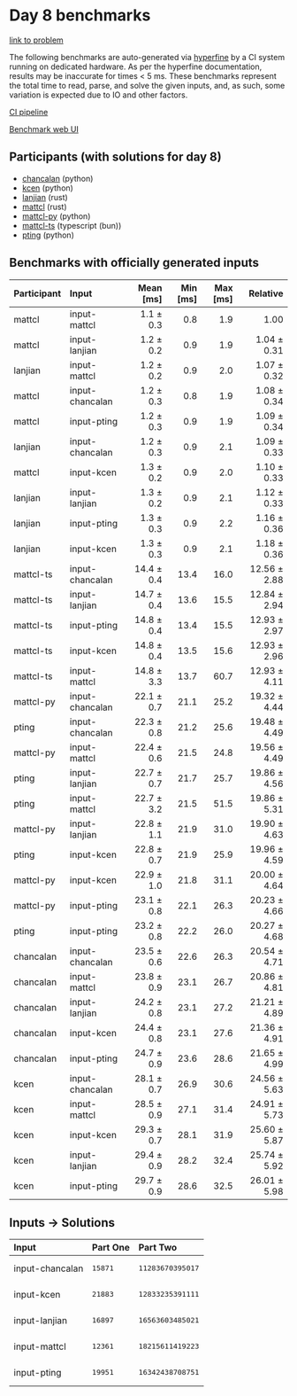 # Day 8 benchmarks

[link to problem](https://adventofcode.com/2023/day/8)

The following benchmarks are auto-generated via
[hyperfine](https://github.com/sharkdp/hyperfine) by a CI system running on
dedicated hardware. As per the hyperfine documentation, results may be
inaccurate for times < 5 ms. These benchmarks represent the total time to read,
parse, and solve the given inputs, and, as such, some variation is expected due
to IO and other factors.

[CI pipeline](http://ci.papercode.net:8080/teams/main/pipelines/aoc2023)

[Benchmark web UI](https://aoc.ancalagon.black)


## Participants (with solutions for day 8)

- [chancalan](https://github.com/chancalan/aoc2023) (python)
- [kcen](https://github.com/kcen/aoc2023) (python)
- [lanjian](https://github.com/lanjian/aoc-2023) (rust)
- [mattcl](https://github.com/mattcl/aoc2023) (rust)
- [mattcl-py](https://github.com/mattcl/aoc2023-py) (python)
- [mattcl-ts](https://github.com/mattcl/aoc2023-js) (typescript (bun))
- [pting](https://github.com/pting/aoc2023) (python)


## Benchmarks with officially generated inputs

| Participant | Input | Mean [ms] | Min [ms] | Max [ms] | Relative |
|:---|:---|---:|---:|---:|---:|
| mattcl | input-mattcl | 1.1 ± 0.3 | 0.8 | 1.9 | 1.00 |
| mattcl | input-lanjian | 1.2 ± 0.2 | 0.9 | 1.9 | 1.04 ± 0.31 |
| lanjian | input-mattcl | 1.2 ± 0.2 | 0.9 | 2.0 | 1.07 ± 0.32 |
| mattcl | input-chancalan | 1.2 ± 0.3 | 0.8 | 1.9 | 1.08 ± 0.34 |
| mattcl | input-pting | 1.2 ± 0.3 | 0.9 | 1.9 | 1.09 ± 0.34 |
| lanjian | input-chancalan | 1.2 ± 0.3 | 0.9 | 2.1 | 1.09 ± 0.33 |
| mattcl | input-kcen | 1.3 ± 0.2 | 0.9 | 2.0 | 1.10 ± 0.33 |
| lanjian | input-lanjian | 1.3 ± 0.2 | 0.9 | 2.1 | 1.12 ± 0.33 |
| lanjian | input-pting | 1.3 ± 0.3 | 0.9 | 2.2 | 1.16 ± 0.36 |
| lanjian | input-kcen | 1.3 ± 0.3 | 0.9 | 2.1 | 1.18 ± 0.36 |
| mattcl-ts | input-chancalan | 14.4 ± 0.4 | 13.4 | 16.0 | 12.56 ± 2.88 |
| mattcl-ts | input-lanjian | 14.7 ± 0.4 | 13.6 | 15.5 | 12.84 ± 2.94 |
| mattcl-ts | input-pting | 14.8 ± 0.4 | 13.4 | 15.5 | 12.93 ± 2.97 |
| mattcl-ts | input-kcen | 14.8 ± 0.4 | 13.5 | 15.6 | 12.93 ± 2.96 |
| mattcl-ts | input-mattcl | 14.8 ± 3.3 | 13.7 | 60.7 | 12.93 ± 4.11 |
| mattcl-py | input-chancalan | 22.1 ± 0.7 | 21.1 | 25.2 | 19.32 ± 4.44 |
| pting | input-chancalan | 22.3 ± 0.8 | 21.2 | 25.6 | 19.48 ± 4.49 |
| mattcl-py | input-mattcl | 22.4 ± 0.6 | 21.5 | 24.8 | 19.56 ± 4.49 |
| pting | input-lanjian | 22.7 ± 0.7 | 21.7 | 25.7 | 19.86 ± 4.56 |
| pting | input-mattcl | 22.7 ± 3.2 | 21.5 | 51.5 | 19.86 ± 5.31 |
| mattcl-py | input-lanjian | 22.8 ± 1.1 | 21.9 | 31.0 | 19.90 ± 4.63 |
| pting | input-kcen | 22.8 ± 0.7 | 21.9 | 25.9 | 19.96 ± 4.59 |
| mattcl-py | input-kcen | 22.9 ± 1.0 | 21.8 | 31.1 | 20.00 ± 4.64 |
| mattcl-py | input-pting | 23.1 ± 0.8 | 22.1 | 26.3 | 20.23 ± 4.66 |
| pting | input-pting | 23.2 ± 0.8 | 22.2 | 26.0 | 20.27 ± 4.68 |
| chancalan | input-chancalan | 23.5 ± 0.6 | 22.6 | 26.3 | 20.54 ± 4.71 |
| chancalan | input-mattcl | 23.8 ± 0.9 | 23.1 | 26.7 | 20.86 ± 4.81 |
| chancalan | input-lanjian | 24.2 ± 0.8 | 23.1 | 27.2 | 21.21 ± 4.89 |
| chancalan | input-kcen | 24.4 ± 0.8 | 23.1 | 27.6 | 21.36 ± 4.91 |
| chancalan | input-pting | 24.7 ± 0.9 | 23.6 | 28.6 | 21.65 ± 4.99 |
| kcen | input-chancalan | 28.1 ± 0.7 | 26.9 | 30.6 | 24.56 ± 5.63 |
| kcen | input-mattcl | 28.5 ± 0.9 | 27.1 | 31.4 | 24.91 ± 5.73 |
| kcen | input-kcen | 29.3 ± 0.7 | 28.1 | 31.9 | 25.60 ± 5.87 |
| kcen | input-lanjian | 29.4 ± 0.9 | 28.2 | 32.4 | 25.74 ± 5.92 |
| kcen | input-pting | 29.7 ± 0.9 | 28.6 | 32.5 | 26.01 ± 5.98 |


## Inputs -> Solutions

| Input | Part One | Part Two |
|:---|:---|:---|
|input-chancalan|<pre>15871</pre>|<pre>11283670395017</pre>|
|input-kcen|<pre>21883</pre>|<pre>12833235391111</pre>|
|input-lanjian|<pre>16897</pre>|<pre>16563603485021</pre>|
|input-mattcl|<pre>12361</pre>|<pre>18215611419223</pre>|
|input-pting|<pre>19951</pre>|<pre>16342438708751</pre>|